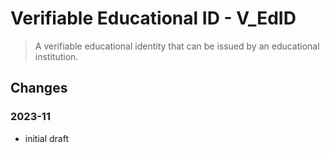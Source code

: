 # Verifiable Educational ID - V_EdID

> A verifiable educational identity that can be issued by an educational institution.

## Changes

### 2023-11

- initial draft

